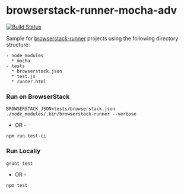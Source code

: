 # browserstack-runner-mocha-adv

[![Build Status](https://travis-ci.org/shirish87/browserstack-runner-mocha-adv.svg?branch=master)](https://travis-ci.org/shirish87/browserstack-runner-mocha-adv)

Sample for [browserstack-runner](https://github.com/browserstack/browserstack-runner) projects using the following directory structure:
````
- node_modules
  * mocha
- tests
  * browserstack.json
  * test.js
  * runner.html
````

### Run on BrowserStack
`BROWSERSTACK_JSON=tests/browserstack.json ./node_modules/.bin/browserstack-runner --verbose`

- OR -

`npm run test-ci`


### Run Locally
`grunt test`

- OR -

`npm test`

